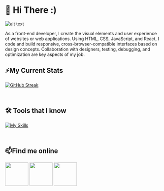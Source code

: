 # 👋 Hi There :)
![alt text](https://img.freepik.com/free-photo/html-system-website-concept_23-2150376770.jpg?w=900&t=st=1702064061~exp=1702064661~hmac=61c1d49d7e31fe4546674c5f2c54a63b7c8ea9b67c087f2bf38ae65b8ec8c6e6)

As a front-end developer, I create the visual elements and user experience of websites or web applications. Using HTML, CSS, JavaScript, and React, I code and build responsive, cross-browser-compatible interfaces based on design concepts. Collaboration with designers, testing, debugging, and optimization are key aspects of my job.

<!-- **Jahid-Hossan/Jahid-Hossan** is a ✨ _special_ ✨ repository because its `README.md` (this file) appears on your GitHub profile.

Here are some ideas to get you started: -->
<!-- 
- 🔭 I’m currently working on ...
- 🌱 I’m currently learning - Next.Js
- 👯 I’m looking to collaborate on ...
- 🤔 I’m looking for help with ...
- 💬 Ask me about ...
- 📫 How to reach me: ...
- 😄 Pronouns: ...
- ⚡ Fun fact: ... -->
## ⚡My Current Stats
[![GitHub Streak](https://github-readme-streak-stats.herokuapp.com?user=jahid-hossan)](https://git.io/streak-stats)

<br>

## 🛠️ Tools that I know
[![My Skills](https://skillicons.dev/icons?i=js,html,css,tailwind,react,mongo,nodejs)](https://skillicons.dev)

<br>

## 📫Find me online


[<p><img height="75" src="https://cdn.worldvectorlogo.com/logos/linkedin-icon.svg">](https://www.linkedin.com/in/jahid-hossan-bd/) [<img height="75" src="https://cdn.worldvectorlogo.com/logos/facebook-3-2.svg">](https://www.facebook.com/JahidHRJ/) [<img height="75" src="https://cdn.worldvectorlogo.com/logos/twitter-3.svg"> </p>](https://twitter.com/JahidHRJ)


